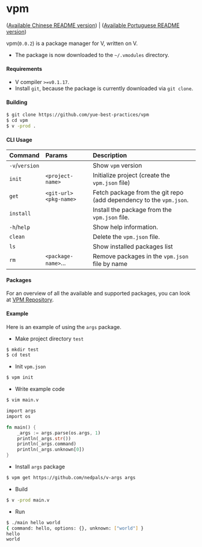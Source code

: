# vpm

([Available Chinese README version](README.CN.md)) | ([Available Portuguese README version](README.PT.md))

vpm(`0.0.2`) is a package manager for V, written on V.

* The package is now downloaded to the `~/.vmodules` directory.

#### Requirements

* V compiler `>=v0.1.17`.
* Install `git`, because the package is currently downloaded via `git clone`.

#### Building

```bash
$ git clone https://github.com/yue-best-practices/vpm
$ cd vpm
$ v -prod .
```

#### CLI Usage

| Command        | Params                    | Description                                                  |
| :------------- | :------------------------ | :----------------------------------------------------------- |
| `-v`/`version` |                           | Show `vpm` version                                           |
| `init`         | `<project-name>`          | Initialize project (create the `vpm.json` file)              |
| `get`          | `<git-url>`  `<pkg-name>` | Fetch package from the git repo (add dependency to the `vpm.json`. |
| `install`      |                           | Install the package from the `vpm.json` file.                |
| `-h`/`help`    |                           | Show help information.                                       |
| `clean`        |                           | Delete the `vpm.json` file.                                  |
| `ls`           |                           | Show installed packages list                                 |
| `rm`           | `<package-name>`...       | Remove packages in the `vpm.json` file by name               |

#### Packages

For an overview of all the available and supported packages, you can look at [VPM Repository](http://vpmrepository.com).

#### Example

Here is an example of using the `args`  package.

* Make project directory `test`

```bash
$ mkdir test
$ cd test
```

* Init `vpm.json`

```bash
$ vpm init
```

* Write example code

```bash
$ vim main.v
```

```rust
import args
import os

fn main() {
    _args := args.parse(os.args, 1)
    println(_args.str())
    println(_args.command)
    println(_args.unknown[0])
}
```

* Install `args` package

```bash
$ vpm get https://github.com/nedpals/v-args args
```

* Build

```bash
$ v -prod main.v
```

* Run 

```bash
$ ./main hello world
{ command: hello, options: {}, unknown: ["world"] }
hello
world
```
